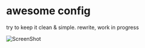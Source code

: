 awesome config
==============

try to keep it clean & simple.
rewrite, work in progress

![ScreenShot](https://raw.github.com/xkonni/config_awesome/master/awesome.png)
